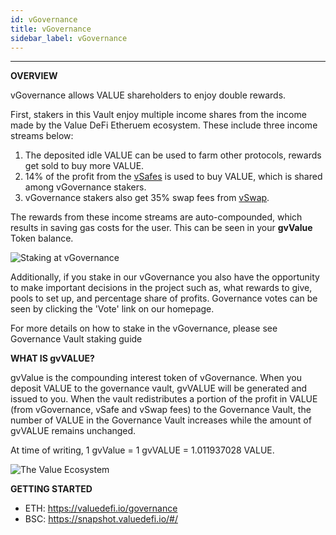 ```yaml
---
id: vGovernance
title: vGovernance
sidebar_label: vGovernance
---
```


---
**OVERVIEW**

vGovernance allows VALUE shareholders to enjoy double rewards.

First, stakers in this Vault enjoy multiple income shares from the income made by the Value DeFi Etheruem ecosystem. These include three income streams below:
1. The deposited idle VALUE can be used to farm other protocols, rewards get sold to buy more VALUE.
2. 14% of the profit from the [vSafes](vSafes) is used to buy VALUE, which is shared among vGovernance stakers.
3. vGovernance stakers also get 35% swap fees from [vSwap](vSwap).

The rewards from these income streams are auto-compounded, which results in saving gas costs for the user.  This can be seen in your **gvValue** Token balance.

![Staking at vGovernance](../img/staking-at-governance-vault.png)

Additionally, if you stake in our vGovernance you also have the opportunity to make important decisions in the project such as, what rewards to give, pools to set up, and percentage share of profits. Governance votes can be seen by clicking the 'Vote' link on our homepage.

For more details on how to stake in the vGovernance, please see Governance Vault staking guide

**WHAT IS gvVALUE?**

gvValue is the compounding interest token of vGovernance. When you deposit VALUE to the governance vault, gvVALUE will be generated and issued to you. When the vault redistributes a portion of the profit in VALUE \(from vGovernance, vSafe and vSwap fees\) to the Governance Vault, the number of VALUE in the Governance Vault increases while the amount of gvVALUE remains unchanged.

At time of writing, 1 gvValue = 1 gvVALUE = 1.011937028 VALUE.

![The Value Ecosystem](../img/value-ecosystem.png)

**GETTING STARTED**
- ETH: https://valuedefi.io/governance
- BSC: https://snapshot.valuedefi.io/#/
